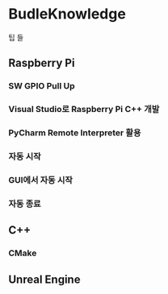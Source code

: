 # BudleKnowledge

팁 들


## Raspberry Pi
### SW GPIO Pull Up
### Visual Studio로 Raspberry Pi C++ 개발
### PyCharm Remote Interpreter 활용
### 자동 시작
### GUI에서 자동 시작
### 자동 종료

## C++
### CMake


## Unreal Engine